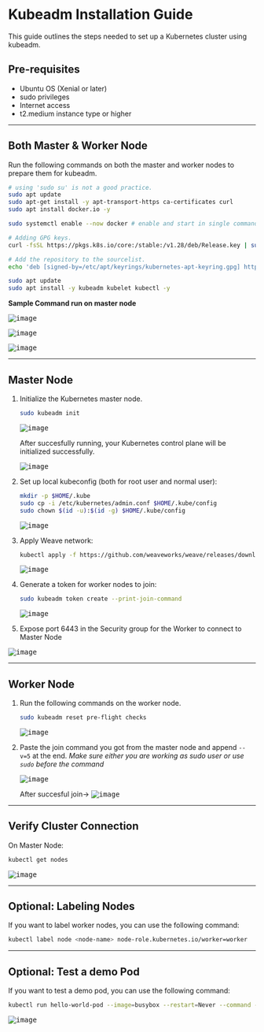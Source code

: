 # Kubeadm Installation Guide

This guide outlines the steps needed to set up a Kubernetes cluster using kubeadm.

## Pre-requisites

* Ubuntu OS (Xenial or later)
* sudo privileges
* Internet access
* t2.medium instance type or higher

---

## Both Master & Worker Node

Run the following commands on both the master and worker nodes to prepare them for kubeadm.

```bash
# using 'sudo su' is not a good practice.
sudo apt update
sudo apt-get install -y apt-transport-https ca-certificates curl
sudo apt install docker.io -y

sudo systemctl enable --now docker # enable and start in single command.

# Adding GPG keys.
curl -fsSL https://pkgs.k8s.io/core:/stable:/v1.28/deb/Release.key | sudo gpg --dearmor -o /etc/apt/keyrings/kubernetes-apt-keyring.gpg

# Add the repository to the sourcelist.
echo 'deb [signed-by=/etc/apt/keyrings/kubernetes-apt-keyring.gpg] https://pkgs.k8s.io/core:/stable:/v1.28/deb/ /' | sudo tee /etc/apt/sources.list.d/kubernetes.list

sudo apt update 
sudo apt install -y kubeadm kubelet kubectl -y

```

**Sample Command run on master node**

<kbd>![image](https://github.com/paragpallavsingh/kubernetes-kickstarter/assets/40052830/a4e7a4af-31fa-40cf-bb9e-64ba18999cb5)</kbd>

<kbd>![image](https://github.com/paragpallavsingh/kubernetes-kickstarter/assets/40052830/acf157b8-5c7b-44e7-91ef-b5437053be60)</kbd>

<kbd>![image](https://github.com/paragpallavsingh/kubernetes-kickstarter/assets/40052830/8f960aae-3706-43cd-bac8-1903fbe8196d)</kbd>

---

## Master Node

1. Initialize the Kubernetes master node.

    ```bash
    sudo kubeadm init
    ```
    <kbd>![image](https://github.com/paragpallavsingh/kubernetes-kickstarter/assets/40052830/4fed3d68-eb41-423d-b83f-35c3cc11476e)</kbd>

    After succesfully running, your Kubernetes control plane will be initialized successfully.

   <kbd>![image](https://github.com/paragpallavsingh/kubernetes-kickstarter/assets/40052830/760276f4-9146-4bc1-aa92-48cc1c0b13f4)</kbd>


3. Set up local kubeconfig (both for root user and normal user):

    ```bash
    mkdir -p $HOME/.kube
    sudo cp -i /etc/kubernetes/admin.conf $HOME/.kube/config
    sudo chown $(id -u):$(id -g) $HOME/.kube/config
    ```

    <kbd>![image](https://github.com/paragpallavsingh/kubernetes-kickstarter/assets/40052830/f647adc1-0976-490e-b9c9-f6f96908d6fe)</kbd>


4. Apply Weave network:

    ```bash
    kubectl apply -f https://github.com/weaveworks/weave/releases/download/v2.8.1/weave-daemonset-k8s.yaml
    ```

    <kbd>![image](https://github.com/paragpallavsingh/kubernetes-kickstarter/assets/40052830/ec7b4684-7719-4d09-81d8-eee27b98972a)</kbd>


5. Generate a token for worker nodes to join:

    ```bash
    sudo kubeadm token create --print-join-command
    ```

    <kbd>![image](https://github.com/paragpallavsingh/kubernetes-kickstarter/assets/40052830/0370839b-bbac-415c-9d5a-9ab52cd3108b)</kbd>

6. Expose port 6443 in the Security group for the Worker to connect to Master Node

<kbd>![image](https://github.com/paragpallavsingh/kubernetes-kickstarter/assets/40052830/b3f5df01-acb0-419f-aa70-6d51819f4ec0)</kbd>


---

## Worker Node

1. Run the following commands on the worker node.

    ```bash
    sudo kubeadm reset pre-flight checks
    ```
    <kbd>![image](https://github.com/paragpallavsingh/kubernetes-kickstarter/assets/40052830/3d29912b-f1a3-4e0b-a6ee-6c9cc5db49fb)</kbd>

2. Paste the join command you got from the master node and append `--v=5` at the end.
*Make sure either you are working as sudo user or use `sudo` before the command*

   <kbd>![image](https://github.com/paragpallavsingh/kubernetes-kickstarter/assets/40052830/c41e3213-7474-43f9-9a7b-a75694be582a)</kbd>

   After succesful join->
   <kbd>![image](https://github.com/paragpallavsingh/kubernetes-kickstarter/assets/40052830/c530b65a-4afd-4b1d-9748-421c216d64cd)</kbd>

---

## Verify Cluster Connection

On Master Node:

```bash
kubectl get nodes
```
<kbd>![image](https://github.com/paragpallavsingh/kubernetes-kickstarter/assets/40052830/4ed4dcac-502a-4cc1-a63e-c9cbb0199428)</kbd>

---

## Optional: Labeling Nodes

If you want to label worker nodes, you can use the following command:

```bash
kubectl label node <node-name> node-role.kubernetes.io/worker=worker
```

---

## Optional: Test a demo Pod 

If you want to test a demo pod, you can use the following command:

```bash
kubectl run hello-world-pod --image=busybox --restart=Never --command -- sh -c "echo 'Hello, World' && sleep 3600"
```

<kbd>![image](https://github.com/paragpallavsingh/kubernetes-kickstarter/assets/40052830/bace1884-bbba-4e2f-8fb2-83bbba819d08)</kbd>
